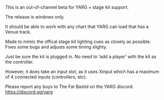 This is an out-of-channel beta for YARG + stage kit support.

The release is windows only.

It should be able to work with any chart that YARG can load that has a Venue track.

Made to mimic the offical stage kit lighting cues as closely as possible. Fixes some bugs and adjusts some timing slighty.

Just be sure the kit is plugged in. No need to 'add a player' with the kit as the controller.

However, it does take an input slot, as it uses Xinput which has a maximum of 4 connected inputs (controllers, etc).

Please report any buys to The Fat Bastid on the YARG discord:
https://discord.gg/yarg
